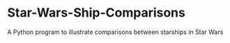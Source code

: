 # Star-Wars-Ship-Comparisons
A Python program to illustrate comparisons between starships in Star Wars
